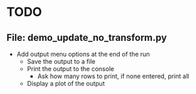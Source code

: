 # TODO

## File: demo_update_no_transform.py

- Add output menu options at the end of the run
  - Save the output to a file
  - Print the output to the console
    - Ask how many rows to print, if none entered, print all
  - Display a plot of the output
